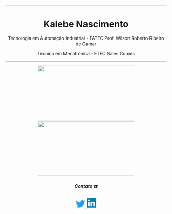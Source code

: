 <div align='center'>
 
 ----------------------------------------------------------------------------------------------------------------------
 <h1>Kalebe Nascimento</h1>

 Técnologia em Automação Industrial - FATEC Prof. Wilson Roberto Ribeiro de Camar
 
 Técnico em Mecatrônica - ETEC Sales Gomes
 
  ---------------------------------------------------------------------------------------------------------------------
 
 <div>
  <a href="https://github.com/kalNascimento" style="text-decoration:none">
     <img height="170em" width="300em" src="https://github-readme-stats.vercel.app/api?username=kalNascimento&show_icons=true&theme=midnight-purple"/></a>
 </div>
 <div>
   <a href="https://github.com/kalNascimento" style="text-decoration:none">
     <img height="170em" width="300em" src="https://github-readme-stats.vercel.app/api/top-langs/?username=kalNascimento&layout=compact&langs_count=16&theme=midnight-purple"/></a>
 </div>
 
<div align='center'>
    <h5> <b> Contato ☎️ </b> </h3> <p>
    <a href='https://twitter.com/_DroidSkull'>
        <img src='imagens_Readme/twitter.png' width=30 title='Meu Twitter'>
    </a><a href='https://www.linkedin.com/in/kalebe-nascimento-7690311b7/' title='Meu linkedin'>
        <img src='imagens_Readme/lnd.png' width=30 title='Meu Linkedin'>
    </a>
</div>
